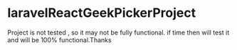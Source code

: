 # laravelReactGeekPickerProject
Project is not tested , so it may not be fully functional. if time then will test it and will be 100%  functional.Thanks